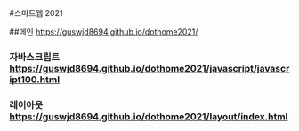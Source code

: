 #스마트웹 2021

##메인 https://guswjd8694.github.io/dothome2021/

### 자바스크립트 https://guswjd8694.github.io/dothome2021/javascript/javascript100.html
### 레이아웃 https://guswjd8694.github.io/dothome2021/layout/index.html
